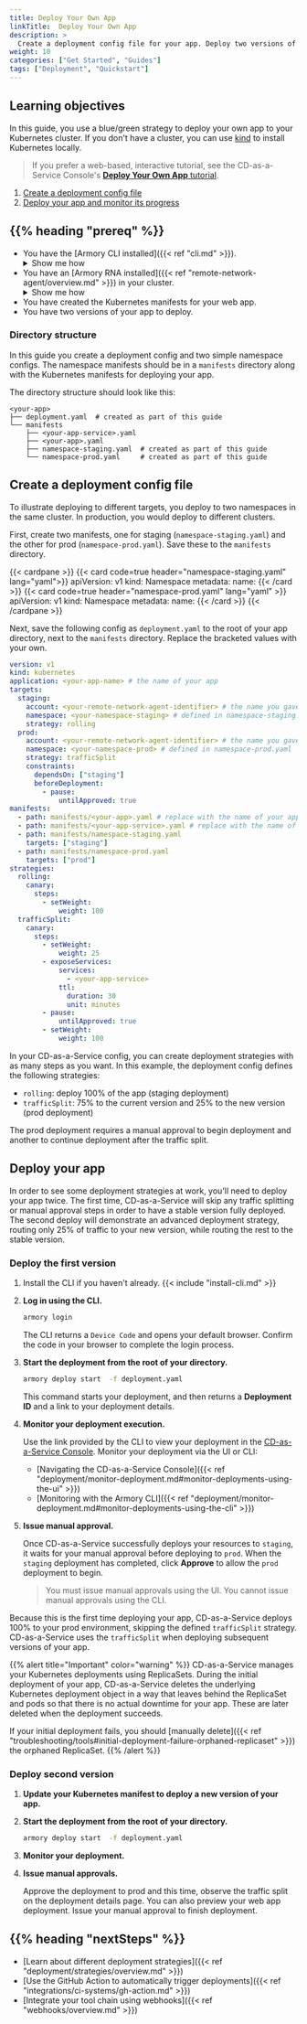 ```yaml
---
title: Deploy Your Own App
linkTitle:  Deploy Your Own App
description: >
  Create a deployment config file for your app. Deploy two versions of your app to your Kubernetes cluster using Armory CD-as-a-Service.
weight: 10
categories: ["Get Started", "Guides"]
tags: ["Deployment", "Quickstart"]
---
```


## Learning objectives
In this guide, you use a blue/green strategy to deploy your own app to your Kubernetes cluster. If you don't have a cluster, you can use [kind](https://kind.sigs.k8s.io/) to install Kubernetes locally. 

>If you prefer a web-based, interactive tutorial, see the CD-as-a-Service Console's [**Deploy Your Own App** tutorial](https://next.console.cloud.armory.io/getting-started).
1. [Create a deployment config file](#create-a-deployment-config-file)
2. [Deploy your app and monitor its progress](#deploy-your-app)


## {{% heading "prereq" %}}

* You have the [Armory CLI installed]({{< ref "cli.md" >}}).
  <details><summary>Show me how</summary>
    {{< include "install-cli.md" >}}
  </details>
* You have an [Armory RNA installed]({{< ref "remote-network-agent/overview.md" >}}) in your cluster.
  <details><summary>Show me how</summary>
    {{< include "rna/rna-install-cli.md" >}}
  </details>
* You have created the Kubernetes manifests for your web app.
* You have two versions of your app to deploy.


### Directory structure

In this guide you create a deployment config and two simple namespace configs. The namespace manifests should be in a `manifests` directory along with the Kubernetes manifests for deploying your app.

The directory structure should look like this:

```
<your-app>
├── deployment.yaml  # created as part of this guide
└── manifests
    ├── <your-app-service>.yaml
    ├── <your-app>.yaml
    ├── namespace-staging.yaml  # created as part of this guide
    └── namespace-prod.yaml     # created as part of this guide
```



## Create a deployment config file

To illustrate deploying to different targets, you deploy to two namespaces in the same cluster. In production, you would deploy to different clusters. 

First, create two manifests, one for staging (`namespace-staging.yaml`) and the other for prod (`namespace-prod.yaml`). Save these to the `manifests` directory.


{{< cardpane >}}
{{< card code=true header="namespace-staging.yaml" lang="yaml">}}
apiVersion: v1
kind: Namespace
metadata:
  name: <your-staging-namespace>
{{< /card >}}
{{< card code=true header="namespace-prod.yaml" lang="yaml" >}}
apiVersion: v1
kind: Namespace
metadata:
  name: <your-prod-namespace>
{{< /card >}}
{{< /cardpane >}}



Next, save the following config as `deployment.yaml` to the root of your app directory, next to the `manifests` directory. Replace the bracketed values with your own.


```yaml
version: v1
kind: kubernetes
application: <your-app-name> # the name of your app
targets:
  staging:  
    account: <your-remote-network-agent-identifier> # the name you gave the RNA when you installed it in your staging cluster
    namespace: <your-namespace-staging> # defined in namespace-staging.yaml
    strategy: rolling
  prod:
    account: <your-remote-network-agent-identifier> # the name you gave the RNA when you installed it in your prod cluster
    namespace: <your-namespace-prod> # defined in namespace-prod.yaml
    strategy: trafficSplit
    constraints:
      dependsOn: ["staging"]
      beforeDeployment:
        - pause:
            untilApproved: true
manifests:
  - path: manifests/<your-app>.yaml # replace with the name of your app manifest
  - path: manifests/<your-app-service>.yaml # replace with the name of your app service manifest
  - path: manifests/namespace-staging.yaml  
    targets: ["staging"]
  - path: manifests/namespace-prod.yaml
    targets: ["prod"]
strategies:
  rolling:
    canary:
      steps:
        - setWeight:
            weight: 100
  trafficSplit:
    canary:
      steps:
        - setWeight:
            weight: 25
        - exposeServices:
            services:
              - <your-app-service>
            ttl:
              duration: 30
              unit: minutes
        - pause:
            untilApproved: true
        - setWeight:
            weight: 100
```

In your CD-as-a-Service config, you can create deployment strategies with as many steps as you want. In this example, the deployment config defines the following strategies:

* `rolling`: deploy 100% of the app (staging deployment)
* `trafficSplit`: 75% to the current version and 25% to the new version (prod deployment)

The prod deployment requires a manual approval to begin deployment and another to continue deployment after the traffic split.


## Deploy your app
In order to see some deployment strategies at work, you'll need to deploy your app twice. The first time, CD-as-a-Service will skip any traffic splitting or manual approval steps in order to have a stable version fully deployed. The second deploy will demonstrate an advanced deployment strategy, routing only 25% of traffic to your new version, while routing the rest to the stable version.


### Deploy the first version


1. Install the CLI if you haven't already.
   {{< include "install-cli.md" >}}
   
1. **Log in using the CLI.**

   ```bash
   armory login
   ```

   The CLI returns a `Device Code` and opens your default browser.  Confirm the code in your browser to complete the login process.

1. **Start the deployment from the root of your directory.**

   ```bash
   armory deploy start  -f deployment.yaml
   ```

   This command starts your deployment, and then returns a **Deployment ID** and a link to your deployment details. 

1. **Monitor your deployment execution.**

   Use the link provided by the CLI to view your deployment in the [CD-as-a-Service Console](https://console.cloud.armory.io/deployments). Monitor your deployment via the UI or CLI:
   * [Navigating the CD-as-a-Service Console]({{< ref "deployment/monitor-deployment.md#monitor-deployments-using-the-ui" >}})
   * [Monitoring with the Armory CLI]({{< ref "deployment/monitor-deployment.md#monitor-deployments-using-the-cli" >}})


1. **Issue manual approval.**

   Once CD-as-a-Service successfully deploys your resources to `staging`, it waits for your manual approval before deploying to `prod`. When the `staging` deployment has completed, click **Approve** to allow the `prod` deployment to begin. 
   > You must issue manual approvals using the UI. You cannot issue manual approvals using the CLI.

  Because this is the first time deploying your app, CD-as-a-Service deploys 100% to your prod environment, skipping the defined `trafficSplit` strategy. CD-as-a-Service uses the `trafficSplit` when deploying subsequent versions of your app.

{{% alert title="Important" color="warning" %}}
CD-as-a-Service manages your Kubernetes deployments using ReplicaSets. During the initial deployment of your app, CD-as-a-Service deletes the underlying Kubernetes deployment object in a way that leaves behind the ReplicaSet and pods so that there is no actual downtime for your app. These are later deleted when the deployment succeeds.

If your initial deployment fails, you should [manually delete]({{< ref "troubleshooting/tools#initial-deployment-failure-orphaned-replicaset" >}}) the orphaned ReplicaSet.
{{% /alert %}}

### Deploy second version

1. **Update your Kubernetes manifest to deploy a new version of your app.** 
1. **Start the deployment from the root of your directory.**

   ```bash
   armory deploy start  -f deployment.yaml
   ```

1. **Monitor your deployment.**

1. **Issue manual approvals.**

   Approve the deployment to prod and this time, observe the traffic split on the deployment details page. You can also preview your web app deployment. Issue your manual approval to finish deployment.

## {{% heading "nextSteps" %}}

* [Learn about different deployment strategies]({{< ref "deployment/strategies/overview.md" >}})
* [Use the GitHub Action to automatically trigger deployments]({{< ref "integrations/ci-systems/gh-action.md" >}})
* [Integrate your tool chain using webhooks]({{< ref "webhooks/overview.md" >}})


